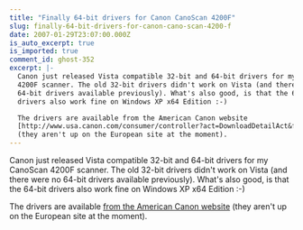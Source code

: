 ```yaml
---
title: "Finally 64-bit drivers for Canon CanoScan 4200F"
slug: finally-64-bit-drivers-for-canon-cano-scan-4200-f
date: 2007-01-29T23:07:00.000Z
is_auto_excerpt: true
is_imported: true
comment_id: ghost-352
excerpt: |-
  Canon just released Vista compatible 32-bit and 64-bit drivers for my CanoScan
  4200F scanner. The old 32-bit drivers didn't work on Vista (and there were no
  64-bit drivers available previously). What's also good, is that the 64-bit
  drivers also work fine on Windows XP x64 Edition :-)

  The drivers are available from the American Canon website
  [http://www.usa.canon.com/consumer/controller?act=DownloadDetailAct&fcategoryid=351&modelid=10445]
  (they aren't up on the European site at the moment).
---
```


Canon just released Vista compatible 32-bit and 64-bit drivers for my CanoScan
4200F scanner. The old 32-bit drivers didn't work on Vista (and there were no
64-bit drivers available previously). What's also good, is that the 64-bit
drivers also work fine on Windows XP x64 Edition :-)

The drivers are available
[from the American Canon website](http://www.usa.canon.com/consumer/controller?act=DownloadDetailAct&fcategoryid=351&modelid=10445)
(they aren't up on the European site at the moment).
